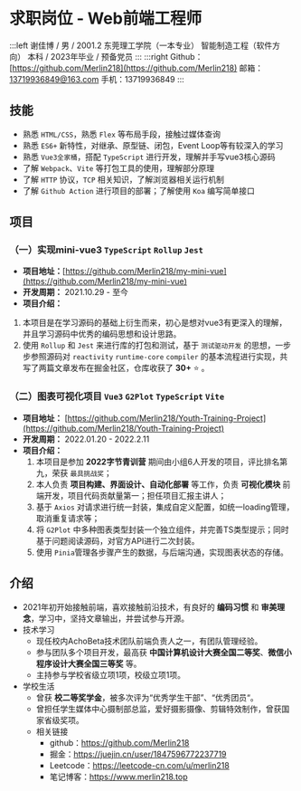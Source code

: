 # 求职岗位 - Web前端工程师
:::left
谢佳博 / 男 / 2001.2
东莞理工学院（一本专业）
智能制造工程（软件方向）
本科 / 2023年毕业 / 预备党员
:::
:::right
Github：[https://github.com/Merlin218](https://github.com/Merlin218)
邮箱：[13719936849@163.com](mailto:13719936849@163.com)
手机：13719936849
:::

## 技能
- 熟悉 `HTML/CSS`，熟悉 `Flex` 等布局手段，接触过媒体查询
- 熟悉 `ES6+` 新特性，对继承、原型链、闭包，Event Loop等有较深入的学习
- 熟悉 `Vue3全家桶`，搭配 `TypeScript` 进行开发，理解并手写vue3核心源码
- 了解 `Webpack`、`Vite` 等打包工具的使用，理解部分原理
- 了解 `HTTP` 协议，`TCP` 相关知识，了解浏览器相关运行机制
- 了解 `Github Action` 进行项目的部署；了解使用 `Koa` 编写简单接口
## 项目

### （一）实现mini-vue3 `TypeScript` `Rollup` `Jest`
- **项目地址：**[https://github.com/Merlin218/my-mini-vue](https://github.com/Merlin218/my-mini-vue)
- **开发周期：** 2021.10.29 - 至今
- **项目介绍：**
1. 本项目是在学习源码的基础上衍生而来，初心是想对vue3有更深入的理解，并且学习源码中优秀的编码思想和设计思路。
2. 使用 `Rollup` 和 `Jest` 来进行库的打包和测试，基于 `测试驱动开发` 的思想，一步步参照源码对 `reactivity` `runtime-core` `compiler` 的基本流程进行实现，共写了两篇文章发布在掘金社区，仓库收获了 **30+** ⭐️ 。

### （二）图表可视化项目 `Vue3` `G2Plot` `TypeScript` `Vite`
- **项目地址：** [https://github.com/Merlin218/Youth-Training-Project](https://github.com/Merlin218/Youth-Training-Project)
- **开发周期：** 2022.01.20 - 2022.2.11
- **项目介绍：**
  1. 本项目是参加 **2022字节青训营** 期间由小组6人开发的项目，评比排名第九，荣获 `最具挑战奖`；
  2. 本人负责 **项目构建、界面设计、自动化部署** 等工作，负责 **可视化模块** 前端开发，项目代码贡献量第一；担任项目汇报主讲人；
  3. 基于 `Axios` 对请求进行统一封装，集成自定义配置，如统一loading管理，取消重复请求等；
  4. 将 `G2Plot` 中多种图表类型封装一个独立组件，并完善TS类型提示；同时基于问题阅读源码，对官方API进行二次封装。
  5. 使用 `Pinia`管理各步骤产生的数据，与后端沟通，实现图表状态的存储。

<!--
### （三）南城政府服务中心小程序 `Uniapp` `Vue3` `TypeScript`
::: left
- **开发周期：** 2021.12.30 - 2022.01.27，现处于上线阶段
- **项目介绍：** 本项目参与开发3人，包括小程序端、管理端和后端服务；本人负责小程序全部开发。小程序主要包含地标打卡模块、答题模块和图片直播模块；高度还原设计稿，对项目进行分包优化。
:::
::: right
<div style="text-align:center;position:relative;right:-80px">
  <div>小程序体验</div>
  <img src="https://cdn.jsdelivr.net/gh/Merlin218/image-storage@master/picX/gh_0aef0b91163a_258-(2).5r7ndc2wf5s0.jpg" width="80"/>
</div>
:::
-->

## 介绍

- 2021年初开始接触前端，喜欢接触前沿技术，有良好的 **编码习惯** 和 **审美理念**，学习中，坚持文章输出，并尝试参与开源。
- 技术学习
  - 现任校内AchoBeta技术团队前端负责人之一，有团队管理经验。
  - 参与团队多个项目开发，最高获 **中国计算机设计大赛全国二等奖**、**微信小程序设计大赛全国三等奖** 等。
  - 主持参与学校省级立项1项，校级立项1项。
- 学校生活
  - 曾获 **校二等奖学金**，被多次评为“优秀学生干部”、“优秀团员“。
  - 曾担任学生媒体中心摄制部总监，爱好摄影摄像、剪辑特效制作，曾获国家省级奖项。
  - 相关链接
    - github：https://github.com/Merlin218
    - 掘金：https://juejin.cn/user/1847596772237719
    - Leetcode：https://leetcode-cn.com/u/merlin218
    - 笔记博客：https://www.merlin218.top
